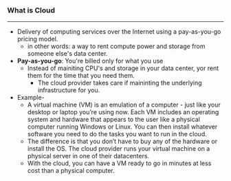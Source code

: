 ### What is Cloud
----

* Delivery of computing services over the Internet using a pay-as-you-go pricing model.
  * in other words: a way to rent compute power and storage from someone else's data center.
* **Pay-as-you-go**: You're billed only for what you use
  * Instead of mainiting CPU's and storage in your data center, yor rent them for the time that you need them.
     * The cloud provider takes care if maininting the underlying infrastructure for you. 
* Example-
  * A virtual machine (VM) is an emulation of a computer - just like your desktop or laptop you’re using now. Each VM includes an operating system and hardware that appears to the user like a physical computer running Windows or Linux. You can then install whatever software you need to do the tasks you want to run in the cloud.
  * The difference is that you don’t have to buy any of the hardware or install the OS. The cloud provider runs your virtual machine on a physical server in one of their datacenters.
  * With the cloud, you can have a VM ready to go in minutes at less cost than a physical computer.
